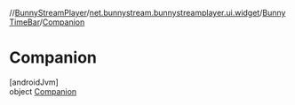 //[BunnyStreamPlayer](../../../../index.md)/[net.bunnystream.bunnystreamplayer.ui.widget](../../index.md)/[BunnyTimeBar](../index.md)/[Companion](index.md)

# Companion

[androidJvm]\
object [Companion](index.md)
